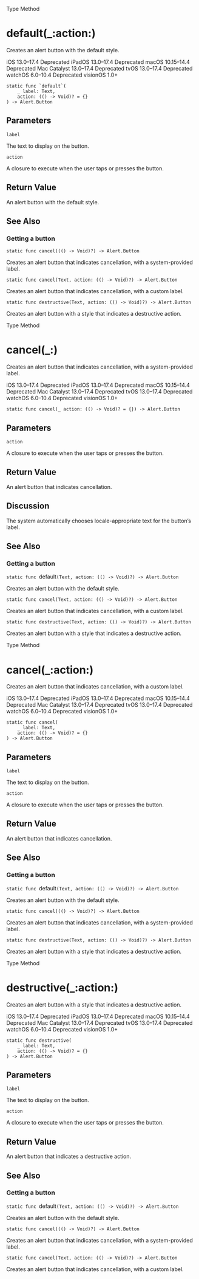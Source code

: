 Type Method

# default(_:action:)

Creates an alert button with the default style.

iOS 13.0–17.4  Deprecated  iPadOS 13.0–17.4  Deprecated  macOS 10.15–14.4
Deprecated  Mac Catalyst 13.0–17.4  Deprecated  tvOS 13.0–17.4  Deprecated
watchOS 6.0–10.4  Deprecated  visionOS 1.0+

    
    
    static func `default`(
        _ label: Text,
        action: (() -> Void)? = {}
    ) -> Alert.Button

##  Parameters

`label`

    

The text to display on the button.

`action`

    

A closure to execute when the user taps or presses the button.

## Return Value

An alert button with the default style.

## See Also

### Getting a button

`static func cancel((() -> Void)?) -> Alert.Button`

Creates an alert button that indicates cancellation, with a system-provided
label.

`static func cancel(Text, action: (() -> Void)?) -> Alert.Button`

Creates an alert button that indicates cancellation, with a custom label.

`static func destructive(Text, action: (() -> Void)?) -> Alert.Button`

Creates an alert button with a style that indicates a destructive action.

Type Method

# cancel(_:)

Creates an alert button that indicates cancellation, with a system-provided
label.

iOS 13.0–17.4  Deprecated  iPadOS 13.0–17.4  Deprecated  macOS 10.15–14.4
Deprecated  Mac Catalyst 13.0–17.4  Deprecated  tvOS 13.0–17.4  Deprecated
watchOS 6.0–10.4  Deprecated  visionOS 1.0+

    
    
    static func cancel(_ action: (() -> Void)? = {}) -> Alert.Button

##  Parameters

`action`

    

A closure to execute when the user taps or presses the button.

## Return Value

An alert button that indicates cancellation.

## Discussion

The system automatically chooses locale-appropriate text for the button’s
label.

## See Also

### Getting a button

`static func `default`(Text, action: (() -> Void)?) -> Alert.Button`

Creates an alert button with the default style.

`static func cancel(Text, action: (() -> Void)?) -> Alert.Button`

Creates an alert button that indicates cancellation, with a custom label.

`static func destructive(Text, action: (() -> Void)?) -> Alert.Button`

Creates an alert button with a style that indicates a destructive action.

Type Method

# cancel(_:action:)

Creates an alert button that indicates cancellation, with a custom label.

iOS 13.0–17.4  Deprecated  iPadOS 13.0–17.4  Deprecated  macOS 10.15–14.4
Deprecated  Mac Catalyst 13.0–17.4  Deprecated  tvOS 13.0–17.4  Deprecated
watchOS 6.0–10.4  Deprecated  visionOS 1.0+

    
    
    static func cancel(
        _ label: Text,
        action: (() -> Void)? = {}
    ) -> Alert.Button

##  Parameters

`label`

    

The text to display on the button.

`action`

    

A closure to execute when the user taps or presses the button.

## Return Value

An alert button that indicates cancellation.

## See Also

### Getting a button

`static func `default`(Text, action: (() -> Void)?) -> Alert.Button`

Creates an alert button with the default style.

`static func cancel((() -> Void)?) -> Alert.Button`

Creates an alert button that indicates cancellation, with a system-provided
label.

`static func destructive(Text, action: (() -> Void)?) -> Alert.Button`

Creates an alert button with a style that indicates a destructive action.

Type Method

# destructive(_:action:)

Creates an alert button with a style that indicates a destructive action.

iOS 13.0–17.4  Deprecated  iPadOS 13.0–17.4  Deprecated  macOS 10.15–14.4
Deprecated  Mac Catalyst 13.0–17.4  Deprecated  tvOS 13.0–17.4  Deprecated
watchOS 6.0–10.4  Deprecated  visionOS 1.0+

    
    
    static func destructive(
        _ label: Text,
        action: (() -> Void)? = {}
    ) -> Alert.Button

##  Parameters

`label`

    

The text to display on the button.

`action`

    

A closure to execute when the user taps or presses the button.

## Return Value

An alert button that indicates a destructive action.

## See Also

### Getting a button

`static func `default`(Text, action: (() -> Void)?) -> Alert.Button`

Creates an alert button with the default style.

`static func cancel((() -> Void)?) -> Alert.Button`

Creates an alert button that indicates cancellation, with a system-provided
label.

`static func cancel(Text, action: (() -> Void)?) -> Alert.Button`

Creates an alert button that indicates cancellation, with a custom label.

